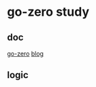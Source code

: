# go-zero study

## doc

[go-zero](https://github.com/tal-tech/go-zero)
[blog](https://mp.weixin.qq.com/s/x9A5bnbc6qxcH-eubv0ekA)

## logic

